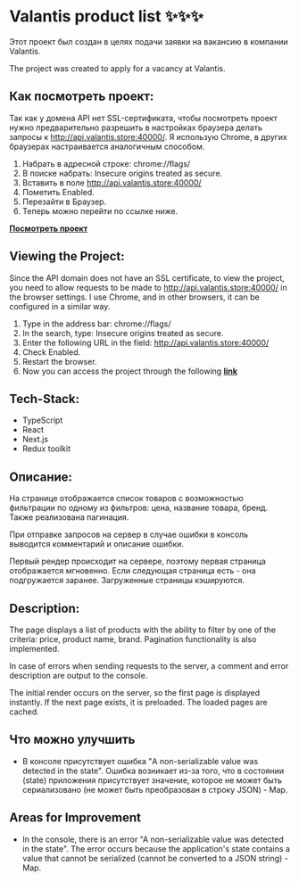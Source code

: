 # Valantis product list ✨✨✨

Этот проект был создан в целях подачи заявки на вакансию в компании Valantis.

The project was created to apply for a vacancy at Valantis.

## Как посмотреть проект:

Так как у домена API нет SSL-сертификата, чтобы посмотреть проект нужно предварительно разрешить в настройках браузера делать запросы к http://api.valantis.store:40000/. Я использую Chrome, в других браузерах настраивается аналогичным способом.

1. Набрать в адресной строке: chrome://flags/
2. В поиске набрать: Insecure origins treated as secure.
3. Вставить в поле http://api.valantis.store:40000/
4. Пометить Enabled.
5. Перезайти в Браузер.
6. Теперь можно перейти по ссылке ниже.

[**Посмотреть проект**](https://valantis-test-task-nrfz.vercel.app/)

## Viewing the Project:

Since the API domain does not have an SSL certificate, to view the project, you need to allow requests to be made to http://api.valantis.store:40000/ in the browser settings. I use Chrome, and in other browsers, it can be configured in a similar way.

1. Type in the address bar: chrome://flags/
2. In the search, type: Insecure origins treated as secure.
3. Enter the following URL in the field: http://api.valantis.store:40000/
4. Check Enabled.
5. Restart the browser.
6. Now you can access the project through the following [**link**](https://valantis-test-task-nrfz.vercel.app/)

## Tech-Stack:
- TypeScript
- React
- Next.js
- Redux toolkit

## Описание:

На странице отображается список товаров с возможностью фильтрации по одному из фильтров: цена, название товара, бренд. Также реализована пагинация.

При отправке запросов на сервер в случае ошибки в консоль выводится комментарий и описание ошибки.

Первый рендер происходит на сервере, поэтому первая страница отображается мгновенно. Если следующая страница есть - она подгружается заранее. Загруженные страницы кэшируются.

## Description:

The page displays a list of products with the ability to filter by one of the criteria: price, product name, brand. Pagination functionality is also implemented.

In case of errors when sending requests to the server, a comment and error description are output to the console.

The initial render occurs on the server, so the first page is displayed instantly. If the next page exists, it is preloaded. The loaded pages are cached.

## Что можно улучшить

- В консоле присутствует ошибка "A non-serializable value was detected in the state". Ошибка возникает из-за того, что в состоянии (state) приложения присутствует значение, которое не может быть сериализовано (не может быть преобразован в строку JSON) - Map.

## Areas for Improvement
- In the console, there is an error "A non-serializable value was detected in the state". The error occurs because the application's state contains a value that cannot be serialized (cannot be converted to a JSON string) - Map.

